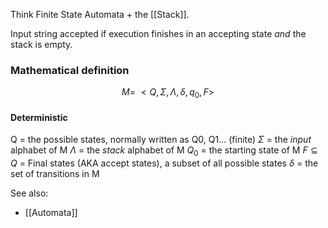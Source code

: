 Think Finite State Automata + the [[Stack]].

Input string accepted if execution finishes in an accepting state *and* the stack is empty.

### Mathematical definition 
$$
M =\ <Q, \Sigma, \Lambda, \delta, q_0, F>
$$
#### Deterministic
Q = the possible states, normally written as Q0, Q1... (finite)
$\Sigma$ = the *input* alphabet of M
$\Lambda$  = the *stack* alphabet of M
$Q_0$ = the starting state of M
$F \subseteq Q$ = Final states (AKA accept states), a subset of all possible states
$\delta$ = the set of transitions in M


See also:
- [[Automata]]